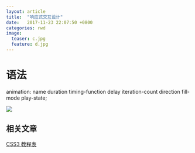 ```yaml
---
layout: article
title:  "响应式交互设计"
date:   2017-11-23 22:07:50 +0800
categories: rwd 
image:
  teaser: c.jpg
  feature: d.jpg
---
```


# 语法
animation: name duration timing-function delay iteration-count direction fill-mode play-state;

<img src="https://qiurulin.github.io/images/微信截图_20180102000510.png">

## 相关文章
[CSS3 教程表](http://www.runoob.com/css3/css3-animations.html)